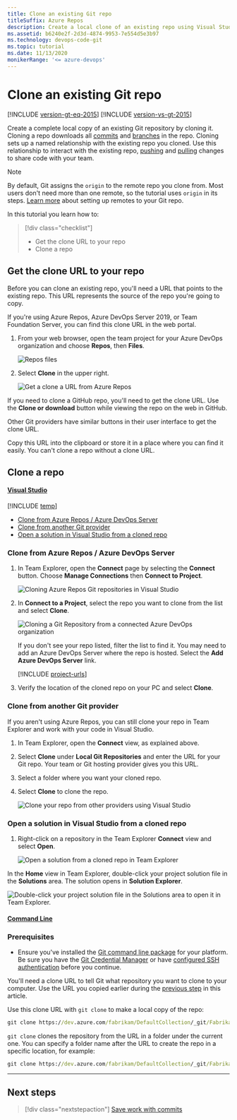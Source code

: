 ```yaml
---
title: Clone an existing Git repo
titleSuffix: Azure Repos
description: Create a local clone of an existing repo using Visual Studio or command prompt
ms.assetid: b6240e2f-2d3d-4874-9953-7e554d5e3b97
ms.technology: devops-code-git 
ms.topic: tutorial
ms.date: 11/13/2020
monikerRange: '<= azure-devops'
---
```


# Clone an existing Git repo

[!INCLUDE [version-gt-eq-2015](../../includes/version-gt-eq-2015.md)]
[!INCLUDE [version-vs-gt-2015](../../includes/version-vs-gt-2015.md)]

Create a complete local copy of an existing Git repository by cloning it.
Cloning a repo downloads all [commits](commits.md) and [branches](./create-branch.md) in the repo.
Cloning sets up a named relationship with the existing repo you cloned.
Use this relationship to interact with the existing repo, [pushing](pushing.md) and [pulling](pulling.md) changes to share code with your team.

>[!NOTE]
> By default, Git assigns the `origin` to the remote repo you clone from. Most users don't need more than one remote, so the tutorial uses `origin` in its steps.
> [Learn more](creatingrepo.md#remotes) about setting up remotes to your Git repo.

In this tutorial you learn how to:

> [!div class="checklist"]
> * Get the clone URL to your repo
> * Clone a repo



<a name="clone_url"></a>

## Get the clone URL to your repo

Before you can clone an existing repo, you'll need a URL that points to the existing repo.
This URL represents the source of the repo you're going to copy.

If you're using Azure Repos, Azure DevOps Server 2019, or Team Foundation Server, you can find this clone URL in the web portal.

1. From your web browser, open the team project for your Azure DevOps organization and choose **Repos**, then **Files**.

   ![Repos files](./media/clone-repo/repos-files.png)

1. Select **Clone** in the upper right.

   ![Get a clone a URL from Azure Repos](./media/get_clone_url.gif)

If you need to clone a GitHub repo, you'll need to get the clone URL. Use the **Clone or download** button while viewing the repo on the web in GitHub.

Other Git providers have similar buttons in their user interface to get the clone URL.

Copy this URL into the clipboard or store it in a place where you can find it easily. You can't clone a repo without a clone URL.

## Clone a repo 

#### [Visual Studio](#tab/visual-studio/)

[!INCLUDE [temp](includes/note-new-git-tool.md)]  

* [Clone from Azure Repos / Azure DevOps Server](#clone-from-azure-repos--azure-devops-server)
* [Clone from another Git provider](#clone-from-another-git-provider)
* [Open a solution in Visual Studio from a cloned repo](#open-a-solution-in-visual-studio-from-a-cloned-repo)

### Clone from Azure Repos / Azure DevOps Server

1. In Team Explorer, open the **Connect** page by selecting the **Connect** button. Choose **Manage Connections** then **Connect to Project**.

   ![Cloning Azure Repos Git repositories in Visual Studio](media/gitquickstart-vs2017/manage-connections.png)

1. In **Connect to a Project**, select the repo you want to clone from the list and select **Clone**.

   ![Cloning a Git Repository from a connected Azure DevOps organization](media/gitquickstart-vs2017/vs2017-connect-dialog.png)

   If you don't see your repo listed, filter the list to find it.
   You may need to add an Azure DevOps Server where the repo is hosted.
   Select the **Add Azure DevOps Server** link.

   [!INCLUDE [project-urls](../../includes/project-urls.md)]

1. Verify the location of the cloned repo on your PC and select **Clone**.

### Clone from another Git provider

If you aren't using Azure Repos, you can still clone your repo in Team Explorer and work with your code in Visual Studio.

1. In Team Explorer, open the **Connect** view, as explained above.
1. Select **Clone** under **Local Git Repositories** and enter the URL for your Git repo. Your team or Git hosting provider gives you this URL.
1. Select a folder where you want your cloned repo.
1. Select **Clone** to clone the repo.

   ![Clone your repo from other providers using Visual Studio](media/clone_other_providers.png)

### Open a solution in Visual Studio from a cloned repo

1. Right-click on a repository in the Team Explorer **Connect** view and select **Open**.

   ![Open a solution from a cloned repo in Team Explorer](media/open-solution-cloned-repo-vs.png)

In the **Home** view in Team Explorer, double-click your project solution file in the **Solutions** area. The solution opens in **Solution Explorer**.

   ![Double-click your project solution file in the Solutions area to open it in Team Explorer.](media/open-solution-cloned-repo-vs-sln.png)

#### [Command Line](#tab/command-line/)

### Prerequisites

* Ensure you've installed the [Git command line package](http://git-scm.com/download) for your platform. Be sure you have the [Git Credential Manager](set-up-credential-managers.md) or have [configured SSH authentication](use-ssh-keys-to-authenticate.md) before you continue.

You'll need a clone URL to tell Git what repository you want to clone to your computer. Use the URL you copied earlier during the [previous step](#clone_url) in this article.

Use this clone URL with `git clone` to make a local copy of the repo:

```cmd
git clone https://dev.azure.com/fabrikam/DefaultCollection/_git/Fabrikam
```

`git clone` clones the repository from the URL in a folder under the current one. You can specify a folder name after the URL to create the repo in a specific location, for example:

```cmd
git clone https://dev.azure.com/fabrikam/DefaultCollection/_git/Fabrikam C:\Repos\FabrikamFiber
```

* * *


## Next steps

> [!div class="nextstepaction"]
> [Save work with commits](commits.md)